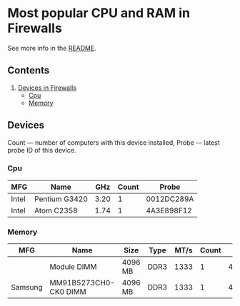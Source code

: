 Most popular CPU and RAM in Firewalls
=====================================

See more info in the [README](https://github.com/linuxhw/DMI).

Contents
--------

1. [ Devices in Firewalls ](#devices)
   * [ Cpu ](#cpu)
   * [ Memory ](#memory)

Devices
-------

Count  — number of computers with this device installed,
Probe  — latest probe ID of this device.

### Cpu

| MFG        | Name                             | GHz  | Count | Probe |
|------------|----------------------------------|------|-------|-------|
| Intel      | Pentium G3420                    | 3.20 | 1     | 0012DC289A |
| Intel      | Atom C2358                       | 1.74 | 1     | 4A3E898F12 |

### Memory

| MFG        | Name                         | Size     | Type | MT/s | Count | Probe |
|------------|------------------------------|----------|------|------|-------|-------|
|            | Module DIMM                  | 4096 MB  | DDR3 | 1333 | 1     | 4A3E898F12 |
| Samsung    | MM91B5273CH0-CK0 DIMM        | 4096 MB  | DDR3 | 1333 | 1     | 4A3E898F12 |

